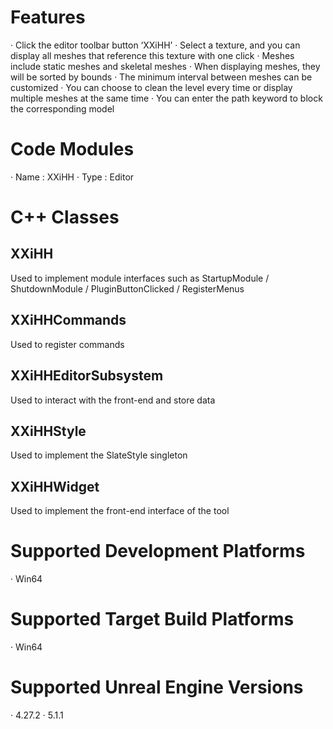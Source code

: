 # Features
· Click the editor toolbar button ‘XXiHH’
· Select a texture, and you can display all meshes that reference this texture with one click
· Meshes include static meshes and skeletal meshes
· When displaying meshes, they will be sorted by bounds
· The minimum interval between meshes can be customized
· You can choose to clean the level every time or display multiple meshes at the same time
· You can enter the path keyword to block the corresponding model

# Code Modules
· Name : XXiHH
· Type : Editor

# C++ Classes
## XXiHH
Used to implement module interfaces such as StartupModule / ShutdownModule / PluginButtonClicked / RegisterMenus
## XXiHHCommands
Used to register commands
## XXiHHEditorSubsystem
Used to interact with the front-end and store data
## XXiHHStyle
Used to implement the SlateStyle singleton
## XXiHHWidget
Used to implement the front-end interface of the tool

# Supported Development Platforms
· Win64

# Supported Target Build Platforms
· Win64

# Supported Unreal Engine Versions
· 4.27.2
· 5.1.1


